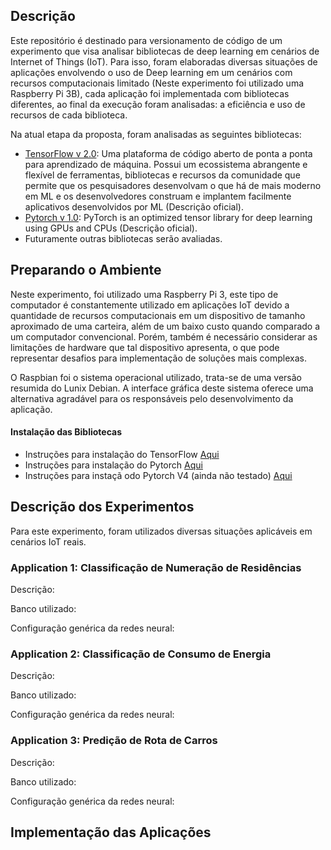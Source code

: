 ## Descrição

Este repositório é destinado para versionamento de código de um experimento que visa analisar bibliotecas de deep learning em cenários de Internet of Things (IoT). Para isso, foram elaboradas diversas situações de aplicações envolvendo o uso de Deep learning em um cenários com recursos computacionais limitado (Neste experimento foi utilizado uma Raspberry Pi 3B), cada aplicação foi implementada com bibliotecas diferentes, ao final da execução foram analisadas: a eficiência e uso de recursos de cada biblioteca.

Na atual etapa da proposta, foram analisadas as seguintes bibliotecas:

 - [TensorFlow v 2.0](https://www.tensorflow.org/): Uma plataforma de código aberto de ponta a ponta para aprendizado de máquina. Possui um ecossistema abrangente e flexível de ferramentas, bibliotecas e recursos da comunidade que permite que os pesquisadores desenvolvam o que há de mais moderno em ML e os desenvolvedores construam e implantem facilmente aplicativos desenvolvidos por ML (Descrição oficial).
 - [Pytorch v 1.0](https://pytorch.org/): PyTorch is an optimized tensor library for deep learning using GPUs and CPUs (Descrição oficial).
 - Futuramente outras bibliotecas serão avaliadas.


## Preparando o Ambiente

Neste experimento, foi utilizado uma Raspberry Pi 3, este tipo de computador é constantemente utilizado em aplicações IoT devido a quantidade de recursos computacionais em um dispositivo de tamanho aproximado de uma carteira, além de um baixo custo quando comparado a um computador convencional. Porém, também é necessário considerar as limitações de hardware que tal dispositivo apresenta, o que pode representar desafios para implementação de soluções mais complexas.

O Raspbian foi o sistema operacional utilizado, trata-se de uma versão resumida do Lunix Debian. A interface gráfica deste sistema oferece uma alternativa agradável para os responsáveis pelo desenvolvimento da aplicação.

#### Instalação das Bibliotecas

 - Instruções para instalação do TensorFlow [Aqui](https://www.tensorflow.org/install/source_rpi)
 - Instruções para instalação do Pytorch [Aqui](https://medium.com/secure-and-private-ai-writing-challenge/a-step-by-step-guide-to-installing-pytorch-in-raspberry-pi-a1491bb80531)
 - Instruções para instaçã odo Pytorch V4 (ainda não testado) [Aqui](https://medium.com/hardware-interfacing/how-to-install-pytorch-v4-0-on-raspberry-pi-3b-odroids-and-other-arm-based-devices-91d62f2933c7)

## Descrição dos Experimentos

Para este experimento, foram utilizados diversas situações aplicáveis em cenários IoT reais.

### Application 1: Classificação de Numeração de Residências

Descrição:

Banco utilizado:

Configuração genérica da redes neural:

### Application 2: Classificação de Consumo de Energia

Descrição:

Banco utilizado:

Configuração genérica da redes neural:

### Application 3: Predição de Rota de Carros

Descrição:

Banco utilizado:

Configuração genérica da redes neural:

## Implementação das Aplicações
